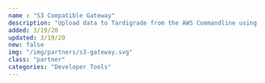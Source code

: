 ```yaml
---
name : "S3 Compatible Gateway"
description: "Upload data to Tardigrade from the AWS Commandline using a Gateway"
added: 3/19/20
updated: 3/19/20
new: false
img: "/img/partners/s3-gateway.svg"
class: "partner"
categories: "Developer Tools"
---
```

